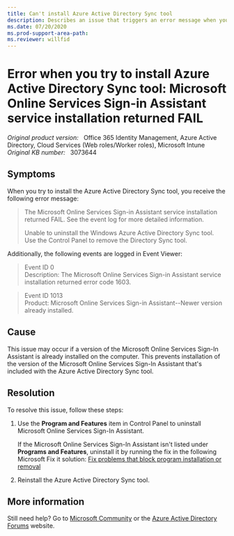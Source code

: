 ```yaml
---
title: Can't install Azure Active Directory Sync tool
description: Describes an issue that triggers an error message when you try to install the Azure Active Directory Sync tool and event ID 0 and 1013 are logged. Provides a resolution.
ms.date: 07/20/2020
ms.prod-support-area-path: 
ms.reviewer: willfid
---
```

# Error when you try to install Azure Active Directory Sync tool: Microsoft Online Services Sign-in Assistant service installation returned FAIL

_Original product version:_ &nbsp; Office 365 Identity Management, Azure Active Directory, Cloud Services (Web roles/Worker roles), Microsoft Intune  
_Original KB number:_ &nbsp; 3073644

## Symptoms

When you try to install the Azure Active Directory Sync tool, you receive the following error message:

> The Microsoft Online Services Sign-in Assistant service installation returned FAIL. See the event log for more detailed information.
>
> Unable to uninstall the Windows Azure Active Directory Sync tool. Use the Control Panel to remove the Directory Sync tool.

Additionally, the following events are logged in Event Viewer:

> Event ID 0  
> Description: The Microsoft Online Services Sign-in Assistant service installation returned error code 1603.

> Event ID 1013  
> Product: Microsoft Online Services Sign-in Assistant--Newer version already installed.

## Cause

This issue may occur if a version of the Microsoft Online Services Sign-In Assistant is already installed on the computer. This prevents installation of the version of the Microsoft Online Services Sign-In Assistant that's included with the Azure Active Directory Sync tool.

## Resolution

To resolve this issue, follow these steps:

1. Use the **Program and Features** item in Control Panel to uninstall Microsoft Online Services Sign-In Assistant.

     If the Microsoft Online Services Sign-In Assistant isn't listed under **Programs and Features**, uninstall it by running the fix in the following Microsoft Fix it solution: [Fix problems that block program installation or removal](https://support.microsoft.com/help/17588)
2. Reinstall the Azure Active Directory Sync tool.

## More information

Still need help? Go to [Microsoft Community](https://answers.microsoft.com/) or the [Azure Active Directory Forums](https://social.msdn.microsoft.com/Forums/en-US/home?forum=windowsazuread) website.
